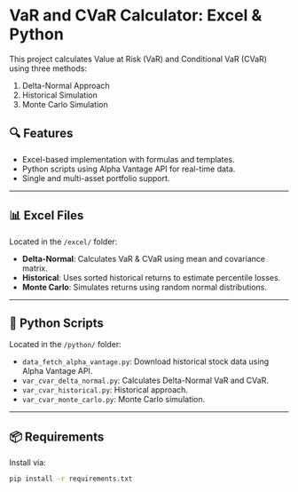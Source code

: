 # VaR and CVaR Calculator: Excel & Python

This project calculates Value at Risk (VaR) and Conditional VaR (CVaR) using three methods:

1. Delta-Normal Approach
2. Historical Simulation
3. Monte Carlo Simulation

## 🔍 Features

- Excel-based implementation with formulas and templates.
- Python scripts using Alpha Vantage API for real-time data.
- Single and multi-asset portfolio support.

---

## 📊 Excel Files

Located in the `/excel/` folder:
- **Delta-Normal**: Calculates VaR & CVaR using mean and covariance matrix.
- **Historical**: Uses sorted historical returns to estimate percentile losses.
- **Monte Carlo**: Simulates returns using random normal distributions.

---

## 🐍 Python Scripts

Located in the `/python/` folder:

- `data_fetch_alpha_vantage.py`: Download historical stock data using Alpha Vantage API.
- `var_cvar_delta_normal.py`: Calculates Delta-Normal VaR and CVaR.
- `var_cvar_historical.py`: Historical approach.
- `var_cvar_monte_carlo.py`: Monte Carlo simulation.

---

## 📦 Requirements

Install via:

```bash
pip install -r requirements.txt

